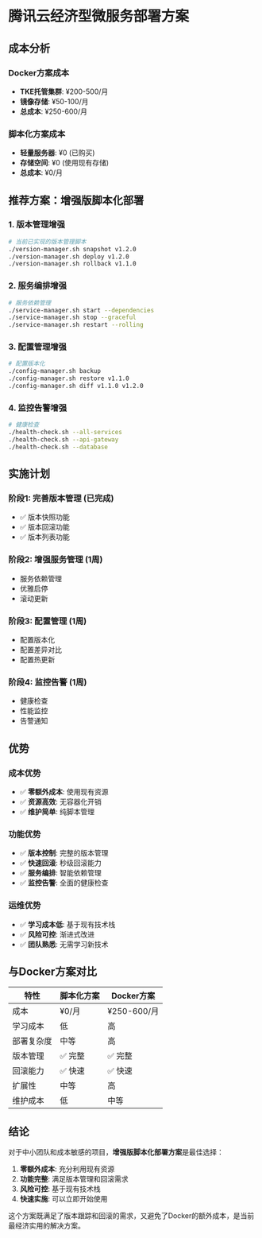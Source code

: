 # 腾讯云经济型微服务部署方案

## 成本分析

### Docker方案成本
- **TKE托管集群**: ¥200-500/月
- **镜像存储**: ¥50-100/月  
- **总成本**: ¥250-600/月

### 脚本化方案成本
- **轻量服务器**: ¥0 (已购买)
- **存储空间**: ¥0 (使用现有存储)
- **总成本**: ¥0/月

## 推荐方案：增强版脚本化部署

### 1. 版本管理增强
```bash
# 当前已实现的版本管理脚本
./version-manager.sh snapshot v1.2.0
./version-manager.sh deploy v1.2.0
./version-manager.sh rollback v1.1.0
```

### 2. 服务编排增强
```bash
# 服务依赖管理
./service-manager.sh start --dependencies
./service-manager.sh stop --graceful
./service-manager.sh restart --rolling
```

### 3. 配置管理增强
```bash
# 配置版本化
./config-manager.sh backup
./config-manager.sh restore v1.1.0
./config-manager.sh diff v1.1.0 v1.2.0
```

### 4. 监控告警增强
```bash
# 健康检查
./health-check.sh --all-services
./health-check.sh --api-gateway
./health-check.sh --database
```

## 实施计划

### 阶段1: 完善版本管理 (已完成)
- ✅ 版本快照功能
- ✅ 版本回滚功能
- ✅ 版本列表功能

### 阶段2: 增强服务管理 (1周)
- 服务依赖管理
- 优雅启停
- 滚动更新

### 阶段3: 配置管理 (1周)
- 配置版本化
- 配置差异对比
- 配置热更新

### 阶段4: 监控告警 (1周)
- 健康检查
- 性能监控
- 告警通知

## 优势

### 成本优势
- ✅ **零额外成本**: 使用现有资源
- ✅ **资源高效**: 无容器化开销
- ✅ **维护简单**: 纯脚本管理

### 功能优势
- ✅ **版本控制**: 完整的版本管理
- ✅ **快速回滚**: 秒级回滚能力
- ✅ **服务编排**: 智能依赖管理
- ✅ **监控告警**: 全面的健康检查

### 运维优势
- ✅ **学习成本低**: 基于现有技术栈
- ✅ **风险可控**: 渐进式改进
- ✅ **团队熟悉**: 无需学习新技术

## 与Docker方案对比

| 特性 | 脚本化方案 | Docker方案 |
|------|------------|------------|
| 成本 | ¥0/月 | ¥250-600/月 |
| 学习成本 | 低 | 高 |
| 部署复杂度 | 中等 | 高 |
| 版本管理 | ✅ 完整 | ✅ 完整 |
| 回滚能力 | ✅ 快速 | ✅ 快速 |
| 扩展性 | 中等 | 高 |
| 维护成本 | 低 | 中等 |

## 结论

对于中小团队和成本敏感的项目，**增强版脚本化部署方案**是最佳选择：

1. **零额外成本**: 充分利用现有资源
2. **功能完整**: 满足版本管理和回滚需求
3. **风险可控**: 基于现有技术栈
4. **快速实施**: 可以立即开始使用

这个方案既满足了版本跟踪和回滚的需求，又避免了Docker的额外成本，是当前最经济实用的解决方案。
